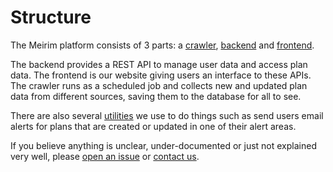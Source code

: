 # Structure

The Meirim platform consists of 3 parts: a [crawler](./crawler.md), [backend](./backend.md) and [frontend](./frontend.md).

The backend provides a REST API to manage user data and access plan data. The frontend is our website giving users an interface to these APIs. The crawler runs as a scheduled job and collects new and updated plan data from different sources, saving them to the database for all to see.

There are also several [utilities](./utilities.md) we use to do things such as send users email alerts for plans that are created or updated in one of their alert areas.

If you believe anything is unclear, under-documented or just not explained very well, please [open an issue](https://github.com/meirim-org/meirim/issues) or [contact us](https://meirim.org).
